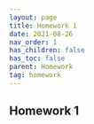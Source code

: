 ```yaml
---
layout: page
title: Homework 1
date: 2021-08-26
nav_order: 1
has_children: false
has_toc: false
parent: Homework
tag: homework 
---
```


## Homework 1